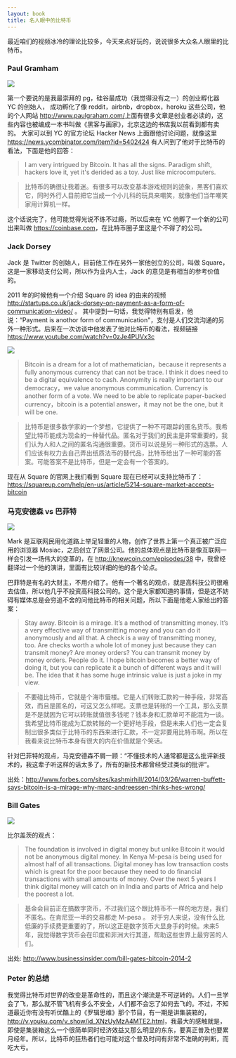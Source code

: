 ```yaml
---
layout: book
title: 名人眼中的比特币
---
```


最近咱们的视频冰冷的理论比较多，今天来点好玩的，说说很多大众名人眼里的比特币。


### Paul Gramham

![](http://media.haoduoshipin.com/pic/peterpic/pg.jpg)

第一个要说的是我最崇拜的 pg，硅谷最成功（我觉得没有之一）的创业孵化器 YC 的创始人，
成功孵化了像 reddit，airbnb，dropbox，heroku 这些公司，他的个人网站 <http://www.paulgraham.com/>上面有很多文章是创业者必读的，这些内容也被编成一本书叫做《黑客与画家》，北京这边的书店我以前看到都有卖的。
大家可以到 YC 的官方论坛 Hacker News 上面跟他讨论问题，就像这里 <https://news.ycombinator.com/item?id=5402424> 有人问到了他对于比特币的看法，下面是他的回答：

> I am very intrigued by Bitcoin.  It has all the signs.
    Paradigm shift, hackers love it, yet it's derided as
    a toy.  Just like microcomputers.

> 比特币的确很让我着迷。有很多可以改变基本游戏规则的迹象，黑客们喜欢它，同时外行人目前把它当成一个小儿科的玩具来嘲笑，就像他们当年嘲笑家用计算机一样。

这个话说完了，他可能觉得光说不练不过瘾，所以后来在 YC 他孵了一个新的公司出来叫做 <https://coinbase.com>，在比特币圈子里这是个不得了的公司。

### Jack Dorsey

Jack 是 Twitter 的创始人，目前他工作在另外一家他创立的公司，叫做 Square，这是一家移动支付公司，所以作为业内人士，Jack 的意见是有相当的参考价值的。

2011 年的时候他有一个介绍 Square 的 idea 的由来的视频 <http://startups.co.uk/jack-dorsey-on-payment-as-a-form-of-communication-video/> 。 其中提到一句话，我觉得特别有启发，他说：“Payment is anothor form of communication"，支付是人们交流沟通的另外一种形式。后来在一次访谈中他发表了他对比特币的看法，视频链接 <https://www.youtube.com/watch?v=0zJe4PUVx3c>

![](http://media.haoduoshipin.com/pic/peterpic/jd_youtube.png)

>Bitcoin is a dream for a lot of mathematician，because it represents a fully anonymous currency that can not be trace. I think it does need to be a digital equivalence to cash. Anonymity is really important to our democracy，we value anonymous communication. Currency is another form of a vote. We need to be able to replicate paper-backed currency，bitcoin is a potential answer，it may not be the one, but it will be one.

>比特币是很多数学家的一个梦想，它提供了一种不可跟踪的匿名货币。我希望比特币能成为现金的一种替代品。匿名对于我们的民主是非常重要的，我们认为人和人之间的匿名沟通很重要。货币可以说是另一种形式的选票。人们应该有权力去自己弄出纸质法币的替代品，比特币给出了一种可能的答案。可能答案不是比特币，但是一定会有一个答案的。

现在从 Square 的官网上我们看到 Square 现在已经可以支持比特币了：<https://squareup.com/help/en-us/article/5214-square-market-accepts-bitcoin>


### 马克安德森 vs 巴菲特

![](http://media.haoduoshipin.com/pic/peterpic/mark_warren.png)

Mark 是互联网民用化道路上举足轻重的人物，创作了世界上第一个真正被广泛应用的浏览器 Mosiac，之后创立了网景公司。他的总体观点是比特币是像互联网一样会引发一场伟大的变革的，在 <http://knewcoin.com/episodes/38> 中，我曾经翻译过一个他的演讲，里面有比较详细的他的各个论点。

巴菲特是有名的大财主，不用介绍了。他有一个著名的观点，就是高科技公司很难去估值，所以他几乎不投资高科技公司的。这个是大家都知道的事情，但是这不妨碍有媒体总是会穷追不舍的问他比特币的相关问题，所以下面是他老人家给出的答案：

>Stay away. Bitcoin is a mirage. It’s a method of transmitting money. It’s a very effective way of transmitting money and you can do it anonymously and all that. A check is a way of transmitting money, too. Are checks worth a whole lot of money just because they can transmit money? Are money orders? You can transmit money by money orders. People do it. I hope bitcoin becomes a better way of doing it, but you can replicate it a bunch of different ways and it will be. The idea that it has some huge intrinsic value is just a joke in my view.

>不要碰比特币，它就是个海市蜃楼。它是人们转账汇款的一种手段，非常高效，而且是匿名的，可这又怎么样呢。支票也是转账的一个工具，那么支票是不是就因为它可以转账就值很多钱呢？钱本身和汇款单可不能混为一谈。我希望比特币能成为汇款转账的一个更好地手段，但是未来人们也一定会复制出很多类似于比特币的东西来进行汇款，不一定非要用比特币啊。所以在我看来说比特币本身有很大的内在价值就是个笑话。

针对巴菲特的观点，马克安德森不屑一顾：“不懂技术的人通常都是这么批评新技术的，我这辈子听这样的话太多了，所有的新技术都曾经受过类似的批评”。


出处：<http://www.forbes.com/sites/kashmirhill/2014/03/26/warren-buffett-says-bitcoin-is-a-mirage-why-marc-andreessen-thinks-hes-wrong/>



### Bill Gates

![](http://media.haoduoshipin.com/pic/peterpic/billgates.png)

比尔盖茨的观点：

>The foundation is involved in digital money but unlike Bitcoin it would not be anonymous digital money. In Kenya M-pesa is being used for almost half of all transactions. Digital money has low transaction costs which is great for the poor because they need to do financial transactions with small amounts of money. Over the next 5 years I think digital money will catch on in India and parts of Africa and help the poorest a lot.

>基金会目前正在搞数字货币，不过我们这个跟比特币不一样的地方是，我们不匿名。在肯尼亚一半的交易都走 M-pesa 。 对于穷人来说，没有什么比低廉的手续费更重要的了，所以这正是数字货币大显身手的时候。未来5年，我觉得数字货币会在印度和非洲大行其道，帮助这些世界上最穷苦的人们。

出处: <http://www.businessinsider.com/bill-gates-bitcoin-2014-2>

### Peter 的总结

我觉得比特币对世界的改变是革命性的，而且这个潮流是不可逆转的。人们一旦学会了飞，那么就不管飞机有多么不安全，人们都不会忘了如何去飞的。不过，不知道最近你有没有听优酷上的《罗辑思维》那个节目，有一期是讲集装箱的，<http://v.youku.com/v_show/id_XNzUyMzA4MTE2.html>，我最大的感触就是，即使是集装箱这么一个很简单同时经济效益又那么明显的东东，要真正普及也要累月经年。所以，比特币的狂热者们也可能对这个普及时间有非常不准确的判断，而吃大亏。
